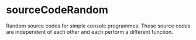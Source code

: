 # sourceCodeRandom
Random source codes for simple console programmes. These source codes are independent of each other and each perform a different function. 
